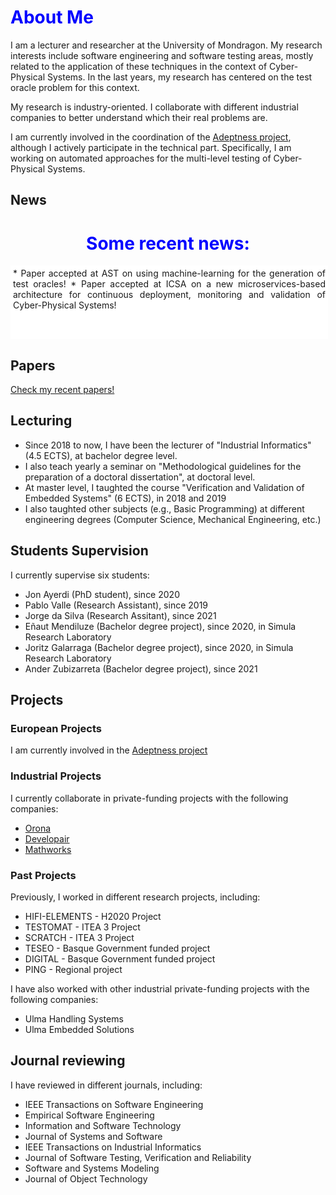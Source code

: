 # About Me

I am a lecturer and researcher at the University of Mondragon. My research interests include software engineering and software testing areas, mostly related to the application of these techniques in the context of Cyber-Physical Systems. In the last years, my research has centered on the test oracle problem for this context.

My research is industry-oriented. I collaborate with different industrial companies to better understand which their real problems are.

I am currently involved in the coordination of the [Adeptness project](https://www.adeptness.eu/), although I actively participate in the technical part. Specifically, I am working on automated approaches for the multi-level testing of Cyber-Physical Systems.



## News


<html>
    <head>
        <style>
            h1 {
                color:Blue;
            }
            div.scroll {
                margin:4px, 4px;
                padding:4px;
                background-color: white;
                width: 500px;
                height: 110px;
                overflow-x: hidden;
                overflow-y: auto;
                text-align:justify;
            }
        </style>
    </head>
    <body>
        <center>
        <h1>Some recent news:</h1>
        <div class="scroll">
			* Paper accepted at AST on using machine-learning for the generation of test oracles!
			* Paper accepted at ICSA on a new microservices-based architecture for continuous deployment, monitoring and validation of Cyber-Physical Systems!
        </div>
        </center>
    </body>
</html>  


## Papers

[Check my recent papers!](papers.html)



## Lecturing

* Since 2018 to now, I have been the lecturer of "Industrial Informatics" (4.5 ECTS), at bachelor degree level.
* I also teach yearly a seminar on "Methodological guidelines for the preparation of a doctoral dissertation", at doctoral level.
* At master level, I taughted the course "Verification and Validation of Embedded Systems" (6 ECTS), in 2018 and 2019 
* I also taughted other subjects (e.g., Basic Programming) at different engineering degrees (Computer Science, Mechanical Engineering, etc.)

## Students Supervision

I currently supervise six students:

* Jon Ayerdi (PhD student), since 2020
* Pablo Valle (Research Assistant), since 2019
* Jorge da Silva (Research Assitant), since 2021
* Eñaut Mendiluze (Bachelor degree project), since 2020, in Simula Research Laboratory
* Joritz Galarraga (Bachelor degree project), since 2020, in Simula Research Laboratory
* Ander Zubizarreta (Bachelor degree project), since 2021

## Projects

### European Projects

I am currently involved in the [Adeptness project](https://www.adeptness.eu/)

### Industrial Projects

I currently collaborate in private-funding projects with the following companies:
* [Orona](https://www.orona.co.uk/en-gb)
* [Developair](https://www.developair.tech/es/)
* [Mathworks](https://mathworks.com/)


### Past Projects

Previously, I worked in different research projects, including:
* HIFI-ELEMENTS - H2020 Project
* TESTOMAT - ITEA 3 Project
* SCRATCH - ITEA 3 Project
* TESEO - Basque Government funded project
* DIGITAL - Basque Government funded project
* PING - Regional project

I have also worked with other industrial private-funding projects with the following companies:
* Ulma Handling Systems
* Ulma Embedded Solutions



## Journal reviewing

I have reviewed in different journals, including:

* IEEE Transactions on Software Engineering
* Empirical Software Engineering
* Information and Software Technology
* Journal of Systems and Software
* IEEE Transactions on Industrial Informatics
* Journal of Software Testing, Verification and Reliability
* Software and Systems Modeling
* Journal of Object Technology




